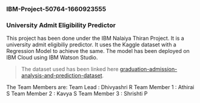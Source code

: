 
###                                                               IBM-Project-50764-1660923555
###                                                          University Admit Eligibility Predictor


This project has been done under the IBM Nalaiya Thiran Project. It is a university admit eligibiliy predictor. It uses the Kaggle dataset with a Regression Model to achieve the same. The model has been deployed on IBM Cloud using IBM Watson Studio. 

> The dataset used has been linked here
  [graduation-admission-analysis-and-prediction-dataset](https://www.kaggle.com/code/suneelpatel/graduate-admission-analysis-and-prediction).
  
The Team Members are: 
      Team Lead : Dhivyashri R 
      Team Member 1 : Athirai S 
      Team Member 2 : Kavya S 
      Team Member 3 : Shrishti P 




